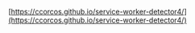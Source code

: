 [https://ccorcos.github.io/service-worker-detector4/](https://ccorcos.github.io/service-worker-detector4/)